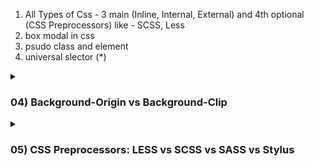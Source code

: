 1) All Types of Css -  3 main (Inline, Internal, External) and 4th optional (CSS Preprocessors) like - SCSS, Less
2) box modal in css
3) psudo class and element
4) universal slector (*)

<details>
  <summary> <h3> 04) Background-Origin vs Background-Clip </h3> </summary>


## **1️⃣ Background-Origin**
### **Definition**
The `background-origin` property in CSS defines **where the background image or color starts** within an element.

### **Available Values**
| Value         | Description |
|--------------|-------------|
| `border-box` | Background starts from the outer border edge |
| `padding-box` | Background starts from the padding edge (default) |
| `content-box` | Background starts from the content area |

### **Example**
```css
.box {
  width: 300px;
  height: 150px;
  border: 10px solid black;
  padding: 20px;
  background-image: url("example.jpg");
  background-origin: content-box; /* Background starts inside content only */
  background-size: cover;
}
```

---

## **2️⃣ Background-Clip**
### **Definition**
The `background-clip` property determines **where the background is visible**, restricting its display within different element boundaries.

### **Available Values**
| Value         | Description |
|--------------|-------------|
| `border-box` | Background extends up to the border (default) |
| `padding-box` | Background is visible only inside the padding area |
| `content-box` | Background is visible only inside the content area |
| `text` | Background is clipped to the text (used for cool text effects) |

### **Example**
```css
.box {
  width: 300px;
  height: 150px;
  border: 10px solid black;
  padding: 20px;
  background: lightblue;
  background-clip: padding-box; /* Background visible only in padding */
}
```

### **Fancy Text Effect Example**
```css
.text-box {
  font-size: 50px;
  font-weight: bold;
  background: linear-gradient(to right, red, blue);
  -webkit-background-clip: text;
  color: transparent;
}
```
📌 **This makes the background visible only inside the text!**

---

## **🔹 Difference Between `background-origin` & `background-clip`**

| Feature             | `background-origin` 💡 | `background-clip` 🎨 |
|--------------------|----------------------|----------------------|
| **Function**      | Defines **where background starts** | Defines **where background is visible** |
| **Affects**      | **Background image position** | **Background visibility** |
| **Includes**      | `border-box`, `padding-box`, `content-box` | `border-box`, `padding-box`, `content-box`, `text` |
| **Real-Life Example** | **Wall Paint Start Position** | **Wall Paint Visibility** |

### **🚀 Summary**
- `background-origin`: Defines where the background starts **(border, padding, or content)**.
- `background-clip`: Defines **where the background is visible**.
- Use **`background-position`** for precise placement (e.g., `top`, `bottom`).
</details>






<details>
  <summary> <h3> 05) CSS Preprocessors: LESS vs SCSS vs SASS vs Stylus  </h3> </summary>

## **1️⃣ What is a CSS Preprocessor?**
A CSS preprocessor is a tool that adds extra features to CSS, like **variables, nesting, functions, and mixins**, making CSS easier to write and manage.

---

## **2️⃣ What is LESS?**
LESS (Leaner CSS) is a **lightweight** CSS preprocessor that **simplifies styling** with variables and nesting.

### **✅ Features of LESS:**
- Uses `@` for variables (e.g., `@primary-color: blue;`)
- **Simple & easy** to learn
- Requires a compiler to convert LESS → CSS
- Works well with Bootstrap 3

### **Example (LESS)**
```less
@primary-color: blue;

.box {
  color: @primary-color;
  padding: 10px;
}
```
---

## **3️⃣ What is SCSS?**
SCSS (Sassy CSS) is an **enhanced version of CSS** with advanced features like functions and loops.

### **✅ Features of SCSS:**
- Uses `$` for variables (e.g., `$primary-color: blue;`)
- More powerful with **functions, loops, conditionals**
- Works well with Bootstrap 4 & 5

### **Example (SCSS)**
```scss
$primary-color: blue;

.box {
  color: $primary-color;
  padding: 10px;
}
```
---

## **4️⃣ What is SASS?**
SASS (Syntactically Awesome Stylesheets) is the **original** version of SCSS. It uses **indentation** instead of `{}` and `;`.

### **✅ Features of SASS:**
- Uses indentation instead of curly braces `{}`
- More concise, but harder to read
- Supports all SCSS features

### **Example (SASS)**
```sass
$primary-color: blue

.box
  color: $primary-color
  padding: 10px
```
---

## **5️⃣ What is Stylus?**
Stylus is another CSS preprocessor that is **even more flexible** than SASS and LESS.

### **✅ Features of Stylus:**
- No need for `{}`, `;`, or even `:`
- Very minimal syntax
- Used in frameworks like Vue.js (Nuxt.js)

### **Example (Stylus)**
```stylus
primary-color = blue

.box
  color primary-color
  padding 10px
```
---

## **6️⃣ LESS vs SCSS vs SASS vs Stylus – What’s the Difference?**

| Feature  | LESS 🟡 | SCSS 🔴 | SASS 🔵 | Stylus 🟢 |
|----------|--------|--------|--------|--------|
| **Variable Symbol** | `@` (e.g., `@color: blue;`) | `$` (e.g., `$color: blue;`) | `$` (e.g., `$color: blue`) | None (e.g., `color = blue`) |
| **Syntax** | CSS-like | CSS-like | Indentation-based | Very minimal |
| **Nesting** | ✅ Yes | ✅ Yes | ✅ Yes | ✅ Yes |
| **Mixins** | ✅ Yes | ✅ Yes | ✅ Yes | ✅ Yes |
| **Functions & Loops** | ❌ Limited | ✅ Powerful | ✅ Powerful | ✅ Powerful |
| **Bootstrap Compatibility** | Best for Bootstrap 3 | Best for Bootstrap 4 & 5 | Works well | Used in Vue.js |
| **Performance** | Lightweight | More features | More concise | Very flexible |

---

## **7️⃣ Which One to Choose?**
👉 **Choose LESS** if you want a simple, beginner-friendly preprocessor.  
👉 **Choose SCSS** if you need advanced features and better CSS compatibility.  
👉 **Choose SASS** if you like indentation-based syntax (less code).  
👉 **Choose Stylus** if you want a super-minimalist syntax with maximum flexibility.

✅ **SCSS is the most popular today, especially with modern frameworks like Bootstrap & React!** 🚀

</details> 
